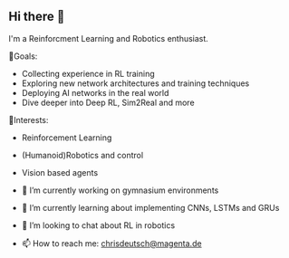## Hi there 👋

I'm a Reinforcment Learning and Robotics enthusiast. 

🎯Goals:

  - Collecting experience in RL training
  - Exploring new network architectures and training techniques
  - Deploying AI networks in the real world
  - Dive deeper into Deep RL, Sim2Real and more

🔎Interests:
  - Reinforcement Learning
  - (Humanoid)Robotics and control
  - Vision based agents

- 🔭 I’m currently working on gymnasium environments
- 🌱 I’m currently learning about implementing CNNs, LSTMs and GRUs
- 🤔 I’m looking to chat about RL in robotics 
- 📫 How to reach me: chrisdeutsch@magenta.de

<!--
**Coreless621/Coreless621** is a ✨ _special_ ✨ repository because its `README.md` (this file) appears on your GitHub profile.

Here are some ideas to get you started:

- 🔭 I’m currently working on ...
- 🌱 I’m currently learning ...
- 👯 I’m looking to collaborate on ...
- 🤔 I’m looking for help with ...
- 💬 Ask me about ...
- 📫 How to reach me: ...
- 😄 Pronouns: ...
- ⚡ Fun fact: ...
-->
